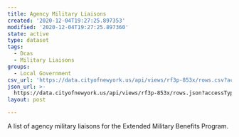 ```yaml
---
title: Agency Military Liaisons
created: '2020-12-04T19:27:25.897353'
modified: '2020-12-04T19:27:25.897360'
state: active
type: dataset
tags:
  - Dcas
  - Military Liaisons
groups:
  - Local Government
csv_url: 'https://data.cityofnewyork.us/api/views/rf3p-853x/rows.csv?accessType=DOWNLOAD'
json_url: >-
  https://data.cityofnewyork.us/api/views/rf3p-853x/rows.json?accessType=DOWNLOAD
layout: post

---
```

A list of agency military liaisons for the Extended Military Benefits Program.
